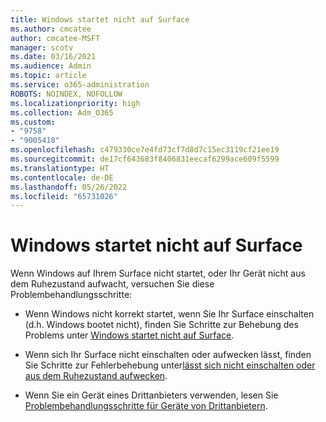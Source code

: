 ```yaml
---
title: Windows startet nicht auf Surface
ms.author: cmcatee
author: cmcatee-MSFT
manager: scotv
ms.date: 03/16/2021
ms.audience: Admin
ms.topic: article
ms.service: o365-administration
ROBOTS: NOINDEX, NOFOLLOW
ms.localizationpriority: high
ms.collection: Adm_O365
ms.custom:
- "9758"
- "9005418"
ms.openlocfilehash: c479330ce7e4fd73cf7d8d7c15ec3119cf21ee19
ms.sourcegitcommit: de17cf643683f8406831eecaf6299ace609f5599
ms.translationtype: HT
ms.contentlocale: de-DE
ms.lasthandoff: 05/26/2022
ms.locfileid: "65731026"
---
```

# <a name="windows-doesnt-start-on-surface"></a>Windows startet nicht auf Surface

Wenn Windows auf Ihrem Surface nicht startet, oder Ihr Gerät nicht aus dem Ruhezustand aufwacht, versuchen Sie diese Problembehandlungsschritte:

- Wenn Windows nicht korrekt startet, wenn Sie Ihr Surface einschalten (d.h. Windows bootet nicht), finden Sie Schritte zur Behebung des Problems unter [Windows startet nicht auf Surface](https://support.microsoft.com/surface/windows-doesn-t-start-on-surface-3dd47ea1-472a-4514-c8e1-ff81bd72be5c).

- Wenn sich Ihr Surface nicht einschalten oder aufwecken lässt, finden Sie Schritte zur Fehlerbehebung unter[lässt sich nicht einschalten oder aus dem Ruhezustand aufwecken](https://support.microsoft.com/surface/surface-won-t-turn-on-or-wake-from-sleep-1e181652-3db8-5ca1-9649-7390fafb102a).

- Wenn Sie ein Gerät eines Drittanbieters verwenden, lesen Sie [Problembehandlungsschritte für Geräte von Drittanbietern](https://support.microsoft.com/topic/b6f3408d-dac9-43e2-82f6-e620ca783636).

